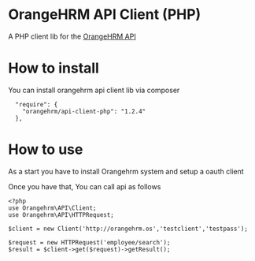 OrangeHRM API Client (PHP)
===========


A PHP client lib for the [OrangeHRM API](https://orangehrm.github.io/orangehrm-api-doc/)

How to install
==========

You can install orangehrm api client lib via composer 
````
  "require": {
    "orangehrm/api-client-php": "1.2.4"
  },
````

How to use
===========

As a start you have to install Orangehrm system and setup a oauth client 

Once you have that, You can call api as follows 

````
<?php
use Orangehrm\API\Client;
use Orangehrm\API\HTTPRequest;

$client = new Client('http://orangehrm.os','testclient','testpass');

$request = new HTTPRequest('employee/search');
$result = $client->get($request)->getResult();

````
